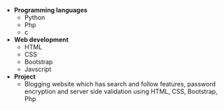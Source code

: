 - **Programming languages**
  - Python
  - Php
  - c
- **Web development**
  - HTML
  - CSS
  - Bootstrap
  - Javscript
- **Project**
  - Blogging website which has search and follow features, password encryption and server side validation using HTML, CSS, Bootstrap, Php

